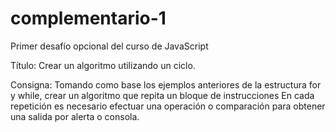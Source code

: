 # complementario-1
Primer desafío opcional del curso de JavaScript

Título: Crear un algoritmo utilizando un ciclo.

Consigna: Tomando como base los ejemplos anteriores de la estructura for y while, crear un algoritmo que repita un bloque de instrucciones En cada repetición es necesario efectuar una operación  o comparación para obtener una salida por alerta o consola.